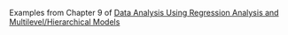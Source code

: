 Examples from Chapter 9 of [Data Analysis Using Regression Analysis and Multilevel/Hierarchical
Models](http://www.stat.columbia.edu/~gelman/arm/) 
